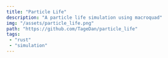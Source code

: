 ```yaml
---
title: "Particle Life"
description: "A particle life simulation using macroquad"
img: "/assets/particle_life.png"
path: "https://github.com/TageDan/particle_life"
tags:
 - "rust"
 - "simulation"
---
```

